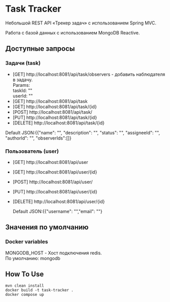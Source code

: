 # Task Tracker

Небольшой REST API «Трекер задач» с использованием Spring MVC.

Работа с базой данных с использованием MongoDB Reactive.<br>

## Доступные запросы

### Задачи (task)

* [GET] http://localhost:8081/api/task/observers - добавить наблюдателя в задачу.<br>
  Params:<br>
  taskId: ""<br>
  userId: ""<br>
* [GET] http://localhost:8081/api/task
* [GET] http://localhost:8081/api/task/{id}
* [POST] http://localhost:8081/api/task/
* [PUT] http://localhost:8081/api/task/{id}
* [DELETE] http://localhost:8081/api/task/{id}

Default JSON:{{"name": "",
"description": "",
"status": "",
"assigneeId": "",
"authorId": "",
"observerIds":[]}
### Пользователь (user)
* [GET] http://localhost:8081/api/user
* [GET] http://localhost:8081/api/user/{id}
* [POST] http://localhost:8081/api/user/
* [PUT] http://localhost:8081/api/user/{id}
* [DELETE] http://localhost:8081/api/user/{id}

  Default JSON:{{"username": "","email": ""}
## Значения по умолчанию

### Docker variables

MONGODB_HOST - Хост подключения redis.<br>
По умолчанию: mongodb

## How To Use

```
mvn clean install
docker build -t task-tracker .
docker compose up
```